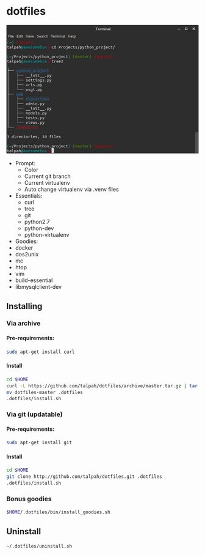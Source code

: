 # dotfiles

![](https://raw.githubusercontent.com/talpah/dotfiles/master/help/screen1.png)

* Prompt:
  * Color
  * Current git branch
  * Current virtualenv
  * Auto change virtualenv via .venv files
* Essentials:
  * curl 
  * tree 
  * git 
  * python2.7 
  * python-dev 
  * python-virtualenv
 * Goodies:
  * docker
  * dos2unix 
  * mc 
  * htop 
  * vim 
  * build-essential 
  * libmysqlclient-dev

## Installing

### Via archive
#### Pre-requirements:
```bash
sudo apt-get install curl
```
#### Install
```bash
cd $HOME
curl -L https://github.com/talpah/dotfiles/archive/master.tar.gz | tar xz
mv dotfiles-master .dotfiles
.dotfiles/install.sh
```

### Via git (updatable)
#### Pre-requirements:
```bash
sudo apt-get install git
```
#### Install
```bash
cd $HOME
git clone http://github.com/talpah/dotfiles.git .dotfiles
.dotfiles/install.sh
```

### Bonus goodies
```bash
$HOME/.dotfiles/bin/install_goodies.sh
```

## Uninstall
```bash
~/.dotfiles/uninstall.sh
```
